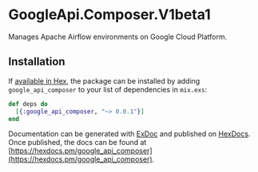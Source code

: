 # GoogleApi.Composer.V1beta1

Manages Apache Airflow environments on Google Cloud Platform.

## Installation

If [available in Hex](https://hex.pm/docs/publish), the package can be installed
by adding `google_api_composer` to your list of dependencies in `mix.exs`:

```elixir
def deps do
  [{:google_api_composer, "~> 0.0.1"}]
end
```

Documentation can be generated with [ExDoc](https://github.com/elixir-lang/ex_doc)
and published on [HexDocs](https://hexdocs.pm). Once published, the docs can
be found at [https://hexdocs.pm/google_api_composer](https://hexdocs.pm/google_api_composer).
